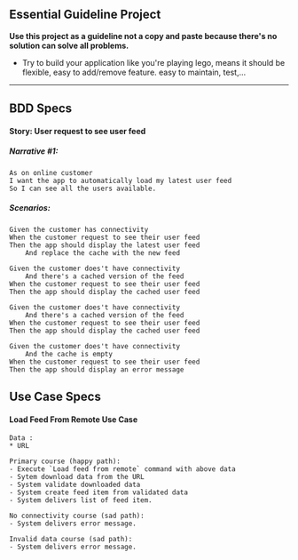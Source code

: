 ## Essential Guideline Project

**Use this project as a guideline not a copy and paste because there's no solution can solve all problems.**
* Try to build your application like you're playing lego, means it should be flexible, easy to add/remove feature. easy to maintain, test,...

---------------------------------------------

## BDD Specs

#### Story: User request to see user feed

##### Narrative #1:
```
As on online customer
I want the app to automatically load my latest user feed
So I can see all the users available.
```

##### Scenarios:
```
Given the customer has connectivity
When the customer request to see their user feed
Then the app should display the latest user feed
    And replace the cache with the new feed
```

```
Given the customer does't have connectivity
    And there's a cached version of the feed
When the customer request to see their user feed
Then the app should display the cached user feed
```

```
Given the customer does't have connectivity
    And there's a cached version of the feed
When the customer request to see their user feed
Then the app should display the cached user feed
```
```
Given the customer does't have connectivity
    And the cache is empty
When the customer request to see their user feed
Then the app should display an error message
```

## Use Case Specs

#### Load Feed From Remote Use Case

```
Data :
* URL

Primary course (happy path):
- Execute `Load feed from remote` command with above data
- Sytem download data from the URL
- System validate downloaded data
- System create feed item from validated data
- System delivers list of feed item.

No connectivity course (sad path):
- System delivers error message.

Invalid data course (sad path):
- System delivers error message.
```
